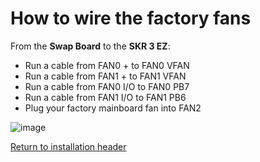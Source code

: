 # How to wire the factory fans

From the **Swap Board** to the **SKR 3 EZ**:

- Run a cable from FAN0 + to FAN0 VFAN
- Run a cable from FAN1 + to FAN1 VFAN
- Run a cable from FAN0 I/O to FAN0 PB7
- Run a cable from FAN1 I/O to FAN1 PB6
- Plug your factory mainboard fan into FAN2

![image](https://github.com/smartwareio/SWIO-Kobra-Max-Adapter-Kit/assets/139072083/a5f0369d-b0ee-48d1-ae40-5952fc0b07bc)

[Return to installation header](https://github.com/smartwareio/SWIO-Kobra-Max-Adapter-Kit/blob/main/README.md#wiring-the-swap-board)
